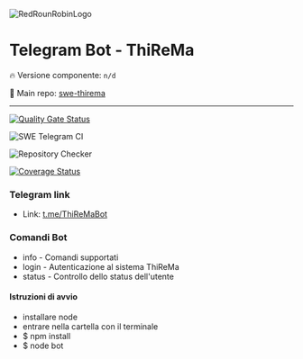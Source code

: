 ![RedRounRobinLogo](https://i.imgur.com/3Dcv4vs.png)

# Telegram Bot - ThiReMa

:fire: Versione componente: `n/d` 

:pushpin: Main repo: [swe-thirema](https://github.com/Maxelweb/swe-thirema)

---

[![Quality Gate Status](https://sonarcloud.io/api/project_badges/measure?project=RedRoundRobin_swe-telegram&metric=alert_status)](https://sonarcloud.io/dashboard?id=RedRoundRobin_swe-telegram)

![SWE Telegram CI](https://github.com/RedRoundRobin/swe-telegram/workflows/SWE%20Telegram%20CI/badge.svg) 

![Repository Checker](https://github.com/RedRoundRobin/swe-telegram/workflows/Repository%20Checker/badge.svg)

[![Coverage Status](https://coveralls.io/repos/github/RedRoundRobin/swe-telegram/badge.svg?branch=develop)](https://coveralls.io/github/RedRoundRobin/swe-telegram?branch=develop)


### Telegram link

- Link: [t.me/ThiReMaBot](t.me/ThiReMaBot)

### Comandi Bot

- info - Comandi supportati
- login - Autenticazione al sistema ThiReMa
- status - Controllo dello status dell'utente


#### Istruzioni di avvio

- installare node
- entrare nella cartella con il terminale
- $ npm install
- $ node bot
